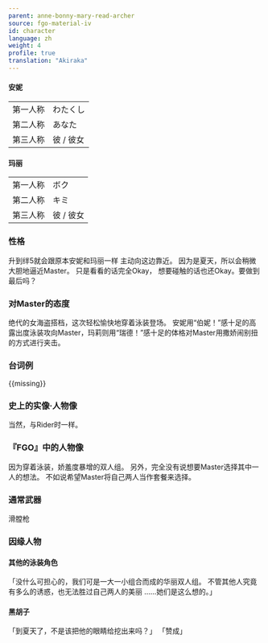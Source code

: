 ```yaml
---
parent: anne-bonny-mary-read-archer
source: fgo-material-iv
id: character
language: zh
weight: 4
profile: true
translation: "Akiraka"
---
```


#### 安妮

<table>
  <tr><td>第一人称</td><td>わたくし</td></tr>
  <tr><td>第二人称</td><td>あなた</td></tr>
  <tr><td>第三人称</td><td>彼 / 彼女</td></tr>
</table>

#### 玛丽

<table>
  <tr><td>第一人称</td><td>ボク</td></tr>
  <tr><td>第二人称</td><td>キミ</td></tr>
  <tr><td>第三人称</td><td>彼 / 彼女</td></tr>
</table>

### 性格

升到绊5就会跟原本安妮和玛丽一样
主动向这边靠近。
因为是夏天，所以会稍微大胆地逼近Master。
只是看看的话完全Okay，
想要碰触的话也还Okay。要做到最后吗？

### 对Master的态度

绝代的女海盗搭档，这次轻松愉快地穿着泳装登场。
安妮用“伯妮！”感十足的高露出度泳装攻向Master，玛莉则用“瑞德！”感十足的体格对Master用撒娇闹别扭的方式进行夹击。

### 台词例

{{missing}}

### 史上的实像·人物像

当然，与Rider时一样。

### 『FGO』中的人物像

因为穿着泳装，娇羞度暴增的双人组。
另外，完全没有说想要Master选择其中一人的想法。
不如说希望Master将自己两人当作套餐来选择。

### 通常武器

滑膛枪

### 因缘人物

#### 其他的泳装角色

「没什么可担心的，我们可是一大一小组合而成的华丽双人组。
不管其他人究竟有多么的诱惑，也无法胜过自己两人的美丽
……她们是这么想的。」

#### 黑胡子

「到夏天了，不是该把他的眼睛给挖出来吗？」
「赞成」
